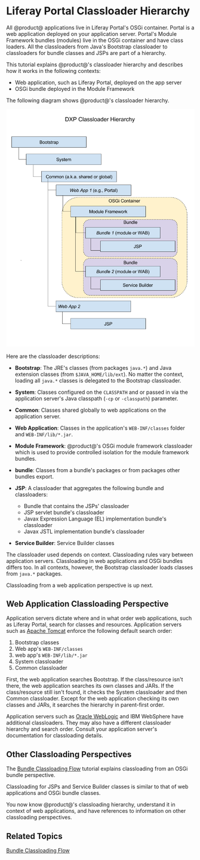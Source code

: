 # Liferay Portal Classloader Hierarchy [](id=liferay-portal-classloader-hierarchy)

All @product@ applications live in Liferay Portal's OSGi container.  Portal is a
web application deployed on your application server. Portal's Module Framework 
bundles (modules) live in the OSGi container and have class loaders. All the
classloaders from Java's Bootstrap classloader to classloaders for bundle
classes and JSPs are part of a hierarchy. 

This tutorial explains @product@'s classloader hierarchy and describes how it
works in the following contexts: 

-   Web application, such as Liferay Portal, deployed on the app server
-   OSGi bundle deployed in the Module Framework

The following diagram shows @product@'s classloader hierarchy.

![Figure 1.0: Here is @product@'s classloader hierarchy.](../../images/portal-classloader-hierarchy.png)

Here are the classloader descriptions:

-   **Bootstrap**: The JRE's classes (from packages `java.*`) and Java
    extension classes (from `$JAVA_HOME/lib/ext`). No matter the context,
    loading all `java.*` classes is delegated to the Bootstrap classloader.

-   **System**: Classes configured on the `CLASSPATH` and or passed in via the
    application server's Java classpath (`-cp` or `-classpath`) parameter. 

-   **Common**: Classes shared globally to web applications on the application
    server.

-   **Web Application**: Classes in the application's `WEB-INF/classes` folder
    and `WEB-INF/lib/*.jar`. 

-   **Module Framework**: @product@'s OSGi module framework classloader which 
    is used to provide controlled isolation for the module framework bundles. 

-   **bundle**: Classes from a bundle's packages or from packages other
    bundles export.  

-   **JSP**: A classloader that aggregates the following bundle and
    classloaders:
    -   Bundle that contains the JSPs' classloader
    -   JSP servlet bundle's classloader
    -   Javax Expression Language (EL) implementation bundle's classloader
    -   Javax JSTL implementation bundle's classloader

-   **Service Builder**: Service Builder classes

The classloader used depends on context. Classloading rules vary between application servers. Classloading in web applications and OSGi bundles
differs too. In all contexts, however, the Bootstrap classloader loads classes from `java.*` packages. 

Classloading from a web application perspective is up next. 

## Web Application Classloading Perspective [](id=web-application-classloading-perspective)

Application servers dictate where and in what order web applications, such as
Liferay Portal, search for classes and resources. Application servers such as
[Apache Tomcat](https://tomcat.apache.org/tomcat-7.0-doc/class-loader-howto.html)
enforce the following default search order:

1.  Bootstrap classes
2.  Web app's `WEB-INF/classes`
3.  web app's `WEB-INF/lib/*.jar`
4.  System classloader
5.  Common classloader

First, the web application searches Bootstrap. If the class/resource isn't
there, the web application searches its own classes and JARs. If the
class/resource still isn't found, it checks the System classloader and then
Common classloader.  Except for the web application checking its own classes and
JARs, it searches the hierarchy in parent-first order. 

Application servers such as
[Oracle WebLogic](https://docs.oracle.com/cd/E19501-01/819-3659/beadf/index.html)
and IBM WebSphere have additional classloaders. They may also have a
different classloader hierarchy and search order. Consult your application
server's documentation for classloading details. 

## Other Classloading Perspectives [](id=other-classloading-perspectives)

The
[Bundle Classloading Flow](/develop/tutorials/-/knowledge_base/7-0/bundle-classloading-flow)
tutorial explains classloading from an OSGi bundle perspective. 

Classloading for JSPs and Service Builder classes is similar to that
of web applications and OSGi bundle classes. 

You now know @product@'s classloading hierarchy, understand it in context of web
applications, and have references to information on other classloading perspectives. 

## Related Topics [](id=related-topics)

[Bundle Classloading Flow](/develop/tutorials/-/knowledge_base/7-0/bundle-classloading-flow)
